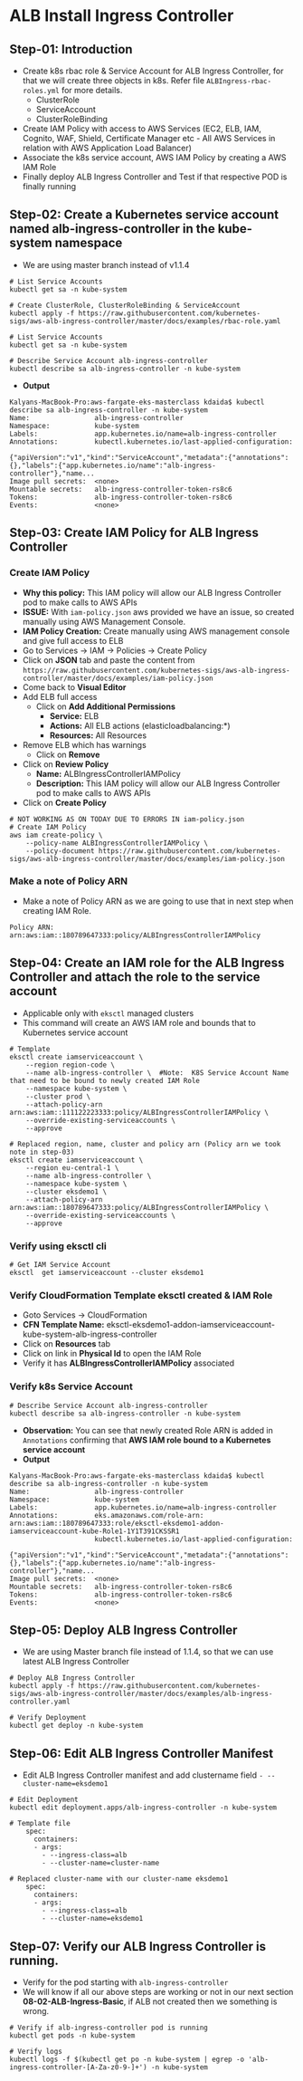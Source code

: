 # ALB Install Ingress Controller

## Step-01: Introduction
- Create k8s rbac role & Service Account for ALB Ingress Controller, for that we will create three  objects in k8s. Refer file `ALBIngress-rbac-roles.yml` for more details.
  - ClusterRole
  - ServiceAccount
  - ClusterRoleBinding
- Create IAM Policy with access to AWS Services (EC2, ELB, IAM, Cognito, WAF, Shield, Certificate Manager etc - All AWS Services in relation with AWS Application Load Balancer)
- Associate the k8s service account, AWS IAM Policy by creating a AWS IAM Role
- Finally deploy ALB Ingress Controller and Test if that respective POD is finally running


## Step-02: Create a Kubernetes service account named alb-ingress-controller in the kube-system namespace
- We are using master branch instead of v1.1.4
```
# List Service Accounts
kubectl get sa -n kube-system

# Create ClusterRole, ClusterRoleBinding & ServiceAccount
kubectl apply -f https://raw.githubusercontent.com/kubernetes-sigs/aws-alb-ingress-controller/master/docs/examples/rbac-role.yaml

# List Service Accounts
kubectl get sa -n kube-system

# Describe Service Account alb-ingress-controller
kubectl describe sa alb-ingress-controller -n kube-system
```
- **Output**
```log
Kalyans-MacBook-Pro:aws-fargate-eks-masterclass kdaida$ kubectl describe sa alb-ingress-controller -n kube-system
Name:                alb-ingress-controller
Namespace:           kube-system
Labels:              app.kubernetes.io/name=alb-ingress-controller
Annotations:         kubectl.kubernetes.io/last-applied-configuration:
                       {"apiVersion":"v1","kind":"ServiceAccount","metadata":{"annotations":{},"labels":{"app.kubernetes.io/name":"alb-ingress-controller"},"name...
Image pull secrets:  <none>
Mountable secrets:   alb-ingress-controller-token-rs8c6
Tokens:              alb-ingress-controller-token-rs8c6
Events:              <none>
```

## Step-03: Create IAM Policy for ALB Ingress Controller

### Create IAM Policy
- **Why this policy:** This IAM policy will allow our ALB Ingress Controller pod to make calls to AWS APIs
- **ISSUE:** With `iam-policy.json` aws provided we have an issue, so created manually using AWS Management Console.
- **IAM Policy Creation:** Create manually using AWS management console and give full access to ELB
- Go to Services -> IAM -> Policies -> Create Policy
- Click on **JSON** tab and paste the content from `https://raw.githubusercontent.com/kubernetes-sigs/aws-alb-ingress-controller/master/docs/examples/iam-policy.json`
- Come back to **Visual Editor**
- Add ELB full access
  - Click on **Add Additional Permissions**
    - **Service:** ELB
    - **Actions:** All ELB actions (elasticloadbalancing:*)
    - **Resources:** All Resources
- Remove ELB which has warnings
  - Click on **Remove**
- Click on **Review Policy**
  - **Name:**  ALBIngressControllerIAMPolicy
  - **Description:** This IAM policy will allow our ALB Ingress Controller pod to make calls to AWS APIs
- Click on **Create Policy**

```
# NOT WORKING AS ON TODAY DUE TO ERRORS IN iam-policy.json
# Create IAM Policy
aws iam create-policy \
    --policy-name ALBIngressControllerIAMPolicy \
    --policy-document https://raw.githubusercontent.com/kubernetes-sigs/aws-alb-ingress-controller/master/docs/examples/iam-policy.json
```
### Make a note of Policy ARN
- Make a note of Policy ARN as we are going to use that in next step when creating IAM Role.
```
Policy ARN:  arn:aws:iam::180789647333:policy/ALBIngressControllerIAMPolicy
```

## Step-04: Create an IAM role for the ALB Ingress Controller and attach the role to the service account
- Applicable only with `eksctl` managed clusters
- This command will create an AWS IAM role and bounds that to Kubernetes service account

```
# Template
eksctl create iamserviceaccount \
    --region region-code \
    --name alb-ingress-controller \  #Note:  K8S Service Account Name that need to be bound to newly created IAM Role
    --namespace kube-system \
    --cluster prod \
    --attach-policy-arn arn:aws:iam::111122223333:policy/ALBIngressControllerIAMPolicy \
    --override-existing-serviceaccounts \
    --approve

# Replaced region, name, cluster and policy arn (Policy arn we took note in step-03)
eksctl create iamserviceaccount \
    --region eu-central-1 \
    --name alb-ingress-controller \
    --namespace kube-system \
    --cluster eksdemo1 \
    --attach-policy-arn arn:aws:iam::180789647333:policy/ALBIngressControllerIAMPolicy \
    --override-existing-serviceaccounts \
    --approve
```

### Verify using eksctl cli
```
# Get IAM Service Account
eksctl  get iamserviceaccount --cluster eksdemo1
```

### Verify CloudFormation Template eksctl created & IAM Role
- Goto Services -> CloudFormation
- **CFN Template Name:** eksctl-eksdemo1-addon-iamserviceaccount-kube-system-alb-ingress-controller
- Click on **Resources** tab
- Click on link in **Physical Id** to open the IAM Role
- Verify it has **ALBIngressControllerIAMPolicy** associated

### Verify k8s Service Account
```
# Describe Service Account alb-ingress-controller
kubectl describe sa alb-ingress-controller -n kube-system
```
- **Observation:** You can see that newly created Role ARN is added in `Annotations` confirming that **AWS IAM role bound to a Kubernetes service account**
- **Output**
```log
Kalyans-MacBook-Pro:aws-fargate-eks-masterclass kdaida$ kubectl describe sa alb-ingress-controller -n kube-system
Name:                alb-ingress-controller
Namespace:           kube-system
Labels:              app.kubernetes.io/name=alb-ingress-controller
Annotations:         eks.amazonaws.com/role-arn: arn:aws:iam::180789647333:role/eksctl-eksdemo1-addon-iamserviceaccount-kube-Role1-1Y1T391CKSSR1
                     kubectl.kubernetes.io/last-applied-configuration:
                       {"apiVersion":"v1","kind":"ServiceAccount","metadata":{"annotations":{},"labels":{"app.kubernetes.io/name":"alb-ingress-controller"},"name...
Image pull secrets:  <none>
Mountable secrets:   alb-ingress-controller-token-rs8c6
Tokens:              alb-ingress-controller-token-rs8c6
Events:              <none>
```

## Step-05: Deploy ALB Ingress Controller
- We are using Master branch file instead of 1.1.4, so that we can use latest ALB Ingress Controller
```
# Deploy ALB Ingress Controller
kubectl apply -f https://raw.githubusercontent.com/kubernetes-sigs/aws-alb-ingress-controller/master/docs/examples/alb-ingress-controller.yaml

# Verify Deployment
kubectl get deploy -n kube-system
```

## Step-06: Edit ALB Ingress Controller Manifest
- Edit ALB Ingress Controller manifest and add clustername field `- --cluster-name=eksdemo1`
```
# Edit Deployment
kubectl edit deployment.apps/alb-ingress-controller -n kube-system

# Template file
    spec:
      containers:
      - args:
        - --ingress-class=alb
        - --cluster-name=cluster-name

# Replaced cluster-name with our cluster-name eksdemo1
    spec:
      containers:
      - args:
        - --ingress-class=alb
        - --cluster-name=eksdemo1
```

## Step-07: Verify our ALB Ingress Controller is running.
- Verify for the pod starting with `alb-ingress-controller`
- We will know if all our above steps are working or not in our next section **08-02-ALB-Ingress-Basic**, if ALB not created then we something is wrong.
```
# Verify if alb-ingress-controller pod is running
kubectl get pods -n kube-system

# Verify logs
kubectl logs -f $(kubectl get po -n kube-system | egrep -o 'alb-ingress-controller-[A-Za-z0-9-]+') -n kube-system
```

